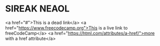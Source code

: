# SIREAK NEAOL
&lt;a href="#">This is a dead link&lt;/a> &lt;a href="https://www.freecodecamp.org">This is a live link to freeCodeCamp&lt;/a> &lt;a href="https://html.com/attributes/a-href/">more with a href attribute&lt;/a>
